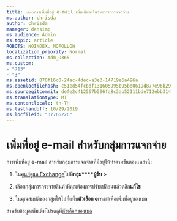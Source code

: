 ```yaml
---
title: ๗๑๓การเพิ่มที่อยู่ e-mail เพิ่มเติมลงในรายการการแจกจ่าย
ms.author: chrisda
author: chrisda
manager: dansimp
ms.audience: Admin
ms.topic: article
ROBOTS: NOINDEX, NOFOLLOW
localization_priority: Normal
ms.collection: Adm_O365
ms.custom:
- "713"
- "3"
ms.assetid: 870f16c0-24ac-4dec-a3e3-14719e6a496a
ms.openlocfilehash: c51ed54fcbdf131605995b95bd0619d877e96b29
ms.sourcegitcommit: defe2c412567b596fa8c3ab52111bde712ebb314
ms.translationtype: MT
ms.contentlocale: th-TH
ms.lasthandoff: 10/29/2019
ms.locfileid: "37766226"
---
```

# <a name="add-an-email-address-for-a-distribution-group"></a>เพิ่มที่อยู่ e-mail สำหรับกลุ่มการแจกจ่าย

การเพิ่มที่อยู่ e-mail สำหรับกลุ่มการแจกจ่ายที่มีอยู่ให้ทำตามขั้นตอนเหล่านี้:

1. ใน[ศูนย์ดูแล Exchange](https://outlook.office365.com/ecp/)ไปที่**กลุ่ม****ผู้รับ** \>

2. เลือกกลุ่มการกระจายสินค้าที่คุณต้องการปรับเปลี่ยนแล้วคลิก**แก้ไข**

3. ในคุณสมบัติของกลุ่มให้ไปที่แท็บ**ตัวเลือก email**เพื่อเพิ่มที่อยู่ของเมล 

สำหรับข้อมูลเพิ่มเติมโปรดดูที่[ตัวเลือกของเมล](https://technet.microsoft.com/library/bb124513.aspx#emailoptions)
